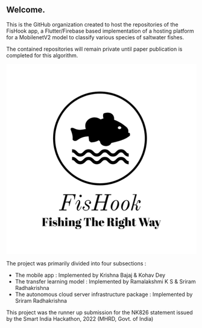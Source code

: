 ## Welcome.

This is the GitHub organization created to host the repositories of the FisHook app, a Flutter/Firebase based implementation of a hosting platform for
a MobilenetV2 model to classify various species of saltwater fishes.

The contained repositories will remain private until paper publication is completed for this algorithm.

![fishook-logo](https://raw.githubusercontent.com/SIH-ClapForKrishna/.github/main/profile/fishook-logo.png)

The project was primarily divided into four subsections :
- The mobile app : Implemented by Krishna Bajaj & Kohav Dey
- The transfer learning model : Implemented by Ramalakshmi K S & Sriram Radhakrishna
- The autonomous cloud server infrastructure package : Implemented by Sriram Radhakrishna

This project was the runner up submission for the NK826 statement issued by the Smart India Hackathon, 2022 (MHRD, Govt. of India)

<!--

**Here are some ideas to get you started:**

🙋‍♀️ A short introduction - what is your organization all about?
🌈 Contribution guidelines - how can the community get involved?
👩‍💻 Useful resources - where can the community find your docs? Is there anything else the community should know?
🍿 Fun facts - what does your team eat for breakfast?
🧙 Remember, you can do mighty things with the power of [Markdown](https://docs.github.com/github/writing-on-github/getting-started-with-writing-and-formatting-on-github/basic-writing-and-formatting-syntax)
-->
